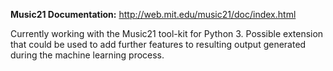 
**Music21 Documentation:**
http://web.mit.edu/music21/doc/index.html

Currently working with the Music21 tool-kit for Python 3. Possible extension that could be used to add further features to resulting output generated during the machine learning process.
